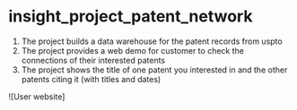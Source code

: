 # insight_project_patent_network
1. The project builds a data warehouse for the patent records from uspto
2. The project provides a web demo for customer to check the connections of their interested patents
3. The project shows the title of one patent you interested in and the other patents citing it (with titles and dates)

![User website]
